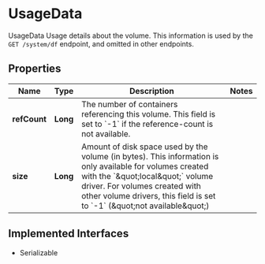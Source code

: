 

# UsageData

UsageData Usage details about the volume. This information is used by the `GET /system/df` endpoint, and omitted in other endpoints.

## Properties

| Name | Type | Description | Notes |
|------------ | ------------- | ------------- | -------------|
|**refCount** | **Long** | The number of containers referencing this volume. This field is set to &#x60;-1&#x60; if the reference-count is not available. |  |
|**size** | **Long** | Amount of disk space used by the volume (in bytes). This information is only available for volumes created with the &#x60;\&quot;local\&quot;&#x60; volume driver. For volumes created with other volume drivers, this field is set to &#x60;-1&#x60; (\&quot;not available\&quot;) |  |


## Implemented Interfaces

* Serializable


